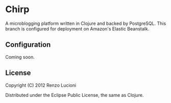 # Chirp

A microblogging platform written in Clojure and backed by PostgreSQL. This branch is configured for deployment on Amazon's Elastic Beanstalk.


## Configuration

Coming soon.


## License

Copyright (C) 2012 Renzo Lucioni

Distributed under the Eclipse Public License, the same as Clojure.